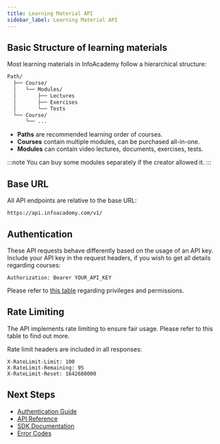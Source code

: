 ```yaml
---
title: Learning Material API
sidebar_label: Learning Material API
---
```


## Basic Structure of learning materials
Most learning materials in InfoAcademy follow a hierarchical structure:
```bash
Path/
  ├── Course/
  │   └── Modules/
  │       ├── Lectures
  │       ├── Exercises
  │       └── Tests
  └── Course/
      └── ...
```
- **Paths** are recommended learning order of courses.
- **Courses** contain multiple modules, can be purchased all-in-one.
- **Modules** can contain video lectures, documents, exercises, tests.

:::note
You can buy some modules separately if the creator allowed it.
:::

## Base URL

All API endpoints are relative to the base URL:

```
https://api.infoacademy.com/v1/
```

## Authentication

These API requests behave differently based on the usage of an API key. Include your API key in the request headers, if you wish to get all details regarding courses:
```http
Authorization: Bearer YOUR_API_KEY
```
Please refer to [this table](../appendix/ratelimiting) regarding privileges and permissions.

## Rate Limiting

The API implements rate limiting to ensure fair usage. Please refer to this table to find out more.


Rate limit headers are included in all responses:
```http
X-RateLimit-Limit: 100
X-RateLimit-Remaining: 95
X-RateLimit-Reset: 1642680000
```


## Next Steps
- [Authentication Guide](./authentication.md)
- [API Reference](./api-reference.md)
- [SDK Documentation](./sdk-docs.md)
- [Error Codes](./error-codes.md)
